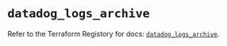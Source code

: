 # `datadog_logs_archive`

Refer to the Terraform Registory for docs: [`datadog_logs_archive`](https://www.terraform.io/docs/providers/datadog/r/logs_archive).
